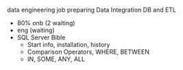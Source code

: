 data engineering job preparing
Data Integration DB and ETL

- 80% onb (2 waiting)
- eng (waiting)
- SQL Server Bible
	- Start info, installation, history
	- Comparison Operators, WHERE, BETWEEN
	- IN, SOME, ANY, ALL